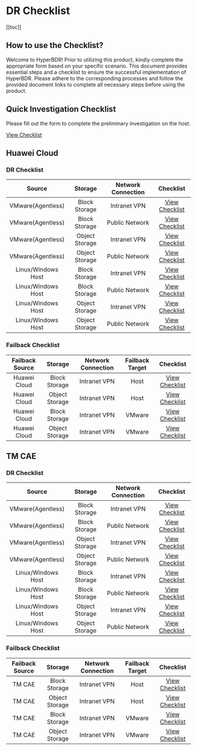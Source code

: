 # DR Checklist

[[toc]]

## How to use the Checklist?

Welcome to HyperBDR! Prior to utilizing this product, kindly complete the appropriate form based on your specific scenario. This document provides essential steps and a checklist to ensure the successful implementation of HyperBDR. Please adhere to the corresponding processes and follow the provided document links to complete all necessary steps before using the product.

## Quick Investigation Checklist

Please fill out the form to complete the preliminary investigation on the host.  

[View Checklist](https://docs.google.com/forms/d/e/1FAIpQLScSfqupAu15ZmfyUnUhJ6B07X9IHuhRRQcw9-TNrR4yFr3tuw/viewform)

## Huawei Cloud

### DR Checklist

| Source | Storage | Network Connection | Checklist |
|:--------:|:--------:|:--------:|:--------:|
| VMware(Agentless) | Block Storage | Intranet VPN | [View Checklist](https://docs.google.com/forms/d/1K5LeVfu81dCCB1ffbS9k9jIh06KS_TYMNrMpW7LHoic/prefill) |
| VMware(Agentless) | Block Storage | Public Network | [View Checklist](https://docs.google.com/forms/d/1EizT2S4nEZNUuH4pODSwVVSgzhlPo0GtDL4Ziujf694/prefill) |
| VMware(Agentless) | Object Storage | Intranet VPN | [View Checklist](https://docs.google.com/forms/d/1h2rUAtiZbuU7_Bi1MhexVBA9XxrrOrEhYfoyuforNTY/prefill) |
| VMware(Agentless) | Object Storage | Public Network | [View Checklist](https://docs.google.com/forms/d/1dwqdVi-pwDGYGkVMOVs2uhyiYm8PTQjUcV92PymM6i4/prefill) |
| Linux/Windows Host | Block Storage | Intranet VPN | [View Checklist](https://docs.google.com/forms/d/1ajJwet1toboe7j_113l0VrnrE8oMv6tIkkfFXZwYdNk/prefill) |
| Linux/Windows Host | Block Storage | Public Network | [View Checklist](https://docs.google.com/forms/d/1sejcbaNNzKrlvQemE0mHD7Z92VXGPVjiEUrxePwhmRU/prefill) |
| Linux/Windows Host | Object Storage | Intranet VPN | [View Checklist](https://docs.google.com/forms/d/1RxodRq6e5E4TlYOf2dcVHUXwxzPv2-HgMRmGLiiGwYM/prefill) |
| Linux/Windows Host | Object Storage | Public Network | [View Checklist](https://docs.google.com/forms/d/1pSLsAd2cTMACrxsPPVNkinLgtT-4mj4NjI2W3dun4cs/prefill) |

<!--
| AWS(Agentless) | Block Storage | Intranet VPN | [View Checklist](https://docs.google.com/forms/d/1oyZ8s6Fa5lcyCwQeC1nKGWfbytzxZuZ0M_kU6rCFp-0/prefill) |
| AWS(Agentless) | Block Storage | Public Network | [View Checklist](https://docs.google.com/forms/d/1nUGOF_td-ySjd3G2KoxCn1Vv1ULD-sNLzv2vJSe1SDU/prefill) |
| AWS(Agentless) | Object Storage | Intranet VPN | [View Checklist](https://docs.google.com/forms/d/1HPUsodtGiLn6i5bk2l6g6UwV-DLViG2VBuCj4ZCEHj4/prefill) |
| AWS(Agentless) | Object Storage | Public Network | [View Checklist](https://docs.google.com/forms/d/1pt2ejTZfJe4Z43gLpENso55WlpGMNjsAAfZcQ6bPz5I/prefill) |
-->


### Failback Checklist

| Failback Source | Storage | Network Connection | Failback Target | Checklist |
|:--------:|:--------:|:--------:|:--------:|:--------:|
| Huawei Cloud | Block Storage | Intranet VPN | Host | [View Checklist](https://docs.google.com/forms/d/1ebFiOQF_JmsCGrSJlt0-6FZQpovotdXYtUi75xbOGdE/prefill) |
| Huawei Cloud | Object Storage | Intranet VPN | Host | [View Checklist](https://docs.google.com/forms/d/11RXvrmiMQp7ZXVXLcOfU8eS_vihNNZpW7vyfD8NaOmg/prefill) |
| Huawei Cloud | Block Storage | Intranet VPN | VMware | [View Checklist](https://docs.google.com/forms/d/1a_T1FR2SC_dYBD8lEVpok93zN1Z3yuVpR5vuBp_6DcY/prefill) |
| Huawei Cloud | Object Storage | Intranet VPN | VMware | [View Checklist](https://docs.google.com/forms/d/1eK_o_Df3MaXYzVum5MGaLiiRt_5SglOQ-Q5yf_fUjAg/prefill) |

## TM CAE

### DR Checklist

| Source | Storage | Network Connection | Checklist |
|:--------:|:--------:|:--------:|:--------:|
| VMware(Agentless) | Block Storage | Intranet VPN | [View Checklist](https://docs.google.com/forms/d/1sNpbDqRJFKM6O8qUwsgaqJ65ERGlEH7jUCByg1jxLjQ/prefill) |
| VMware(Agentless) | Block Storage | Public Network | [View Checklist](https://docs.google.com/forms/d/1rGkJnkjG6okr5teEgvQyo1ImT_Ro-BbpYAChm0J2m14/prefill) |
| VMware(Agentless) | Object Storage | Intranet VPN | [View Checklist](https://docs.google.com/forms/d/1T-lfd5M9Q6dWYoInNmJF_XDCgqsB0UeiRthZ5Qp-LZY/prefill) |
| VMware(Agentless) | Object Storage | Public Network | [View Checklist](https://docs.google.com/forms/d/1flW4aAtfIS9WGVBMzmunjGpjNPrknugDOyx2WX1925Q/prefill) |
| Linux/Windows Host | Block Storage | Intranet VPN | [View Checklist](https://docs.google.com/forms/d/1ZJw0h3lJH8U4Fah6h00kW1hD-ELP8waw4vBask7XULk/prefill) |
| Linux/Windows Host | Block Storage | Public Network | [View Checklist](https://docs.google.com/forms/d/1mKPpOeneV6ySP1iZH8g6cPAH1ZzvI8d0x9HctZ9yOeM/prefill) |
| Linux/Windows Host | Object Storage | Intranet VPN | [View Checklist](https://docs.google.com/forms/d/1dekubDiaaW8DmBwgBsPDpE9CmuK4SyEw967Jt6rLNlg/prefill) |
| Linux/Windows Host | Object Storage | Public Network | [View Checklist](https://docs.google.com/forms/d/1S2eNb0l8unSuv7wgkhMRmG7b9csjpy1WatmVKnzWI0I/prefill) |

### Failback Checklist

| Failback Source | Storage | Network Connection | Failback Target | Checklist |
|:--------:|:--------:|:--------:|:--------:|:--------:|
| TM CAE | Block Storage | Intranet VPN | Host | [View Checklist](https://docs.google.com/forms/d/1emg8tc_YYKrcDtZqORk4ri4bNHgxejGQPkXJq0NqRKU/prefill) |
| TM CAE | Object Storage | Intranet VPN | Host | [View Checklist](https://docs.google.com/forms/d/1uxgKM3WRnIyR_GVZUxw6q916ng-Q73adybmf8GcWaYY/prefill) |
| TM CAE | Block Storage | Intranet VPN | VMware | [View Checklist](https://docs.google.com/forms/d/1ENdY_5Pp_Tz0MTmnYLVyfQDtRQhUbi2pqrIoFUghB3I/prefill) |
| TM CAE | Object Storage | Intranet VPN | VMware | [View Checklist](https://docs.google.com/forms/d/1BDvOp2dMAZ8DskGBL1NjjARPQ3Ex_6EuhCXhAf4L65c/prefill) |
